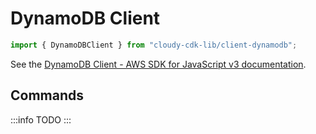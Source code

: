# DynamoDB Client

```ts
import { DynamoDBClient } from "cloudy-cdk-lib/client-dynamodb";
```

See the [DynamoDB Client - AWS SDK for JavaScript v3 documentation](https://docs.aws.amazon.com/AWSJavaScriptSDK/v3/latest/clients/client-dynamodb/index.html).

## Commands

:::info
TODO
:::
